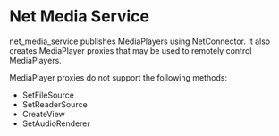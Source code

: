 # Net Media Service

net_media_service publishes MediaPlayers using NetConnector. It also creates
MediaPlayer proxies that may be used to remotely control MediaPlayers.

MediaPlayer proxies do not support the following methods:

- SetFileSource
- SetReaderSource
- CreateView
- SetAudioRenderer
